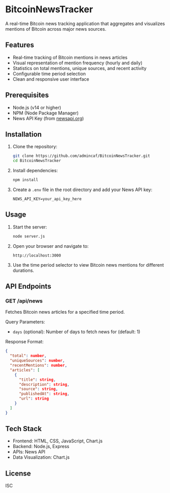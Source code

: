 # BitcoinNewsTracker

A real-time Bitcoin news tracking application that aggregates and visualizes mentions of Bitcoin across major news sources.

## Features

- Real-time tracking of Bitcoin mentions in news articles
- Visual representation of mention frequency (hourly and daily)
- Statistics on total mentions, unique sources, and recent activity
- Configurable time period selection
- Clean and responsive user interface

## Prerequisites

- Node.js (v14 or higher)
- NPM (Node Package Manager)
- News API Key (from [newsapi.org](https://newsapi.org))

## Installation

1. Clone the repository:
   ```bash
   git clone https://github.com/admincaf/BitcoinNewsTracker.git
   cd BitcoinNewsTracker
   ```

2. Install dependencies:
   ```bash
   npm install
   ```

3. Create a `.env` file in the root directory and add your News API key:
   ```
   NEWS_API_KEY=your_api_key_here
   ```

## Usage

1. Start the server:
   ```bash
   node server.js
   ```

2. Open your browser and navigate to:
   ```
   http://localhost:3000
   ```

3. Use the time period selector to view Bitcoin news mentions for different durations.

## API Endpoints

### GET /api/news
Fetches Bitcoin news articles for a specified time period.

Query Parameters:
- `days` (optional): Number of days to fetch news for (default: 1)

Response Format:
```json
{
  "total": number,
  "uniqueSources": number,
  "recentMentions": number,
  "articles": [
    {
      "title": string,
      "description": string,
      "source": string,
      "publishedAt": string,
      "url": string
    }
  ]
}
```

## Tech Stack

- Frontend: HTML, CSS, JavaScript, Chart.js
- Backend: Node.js, Express
- APIs: News API
- Data Visualization: Chart.js

## License

ISC
